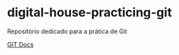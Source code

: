 # digital-house-practicing-git
Repositório dedicado para a prática de Git

[GIT Docs](https://git-scm.com/docs)
